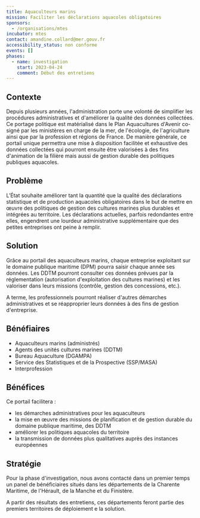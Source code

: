 ```yaml
---
title: Aquaculteurs marins
mission: Faciliter les déclarations aquacoles obligatoires
sponsors:
  - /organisations/mtes
incubator: mtes
contact: amandine.collard@mer.gouv.fr
accessibility_status: non conforme
events: []
phases:
  - name: investigation
    start: 2023-04-24
    comment: Début des entretiens
---
```

## Contexte

Depuis plusieurs années, l'administration porte une volonté de simplifier les procédures administratives et d'améliorer la qualité des données collectées. Ce portage politique est matérialisé dans le Plan Aquacultures d'Avenir co-signé par les ministères en charge de la mer, de l'écologie, de l'agriculture ainsi que par la profession et régions de France. De manière générale, ce portail unique permettra une mise à disposition facilitée et exhaustive des données collectées qui pourront ensuite être valorisées à des fins d'animation de la filière mais aussi de gestion durable des politiques publiques aquacoles.

## Problème

L’État souhaite améliorer tant la quantité que la qualité des déclarations statistique et de production aquacoles obligatoires dans le but de mettre en œuvre des politiques de gestion des cultures marines plus durables et intégrées au territoire. Les déclarations actuelles, parfois redondantes entre elles, engendrent une lourdeur administrative supplémentaire que des petites entreprises ont peine à remplir. 

## Solution

Grâce au portail des aquaculteurs marins, chaque entreprise exploitant sur le domaine publique maritime (DPM) pourra saisir chaque année ses données. Les DDTM pourront consulter ces données prévues par la réglementation (autorisation d'exploitation des cultures marines) et les valoriser dans leurs missions (contrôle, gestion des concessions, etc.). 

A terme, les professionnels pourront réaliser d'autres démarches administratives et se réapproprier leurs données à des fins de gestion d'entreprise.

## Bénéfiaires

* Aquaculteurs marins (administrés) 
* Agents des unités cultures marines (DDTM)
* Bureau Aquaculture (DGAMPA) 
* Service des Statistiques et de la Prospective (SSP/MASA)
* Interprofession

## Bénéfices

Ce portail facilitera :

* les démarches administratives pour les aquaculteurs
* la mise en œuvre des missions de planification et de gestion durable du domaine publique maritime, des DDTM
* améliorer les politiques aquacoles du territoire
* la transmission de données plus qualitatives auprès des instances européennes 

## Stratégie

Pour la phase d'investigation, nous avons contacté dans un premier temps un panel de bénéficiaires situés dans les départements de la Charente Maritime, de l'Hérault, de la Manche et du Finistère.

A partir des résultats des entretiens, ces départements feront partie des premiers territoires de déploiement e la solution.